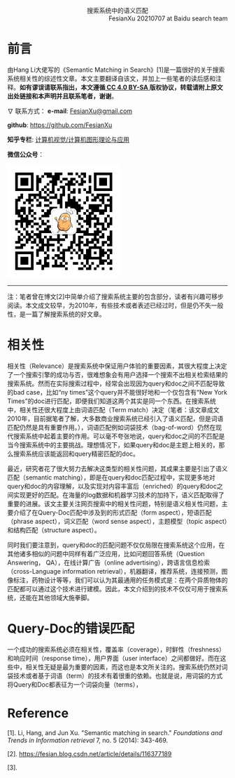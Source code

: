 <div align='center'>
    搜索系统中的语义匹配
</div>

<div align='right'>
    FesianXu 20210707 at Baidu search team
</div>

# 前言

由Hang Li大佬写的《Semantic Matching in Search》[1]是一篇很好的关于搜索系统相关性的综述性文章。本文主要翻译自该文，并加上一些笔者的读后感和注释。**如有谬误请联系指出，本文遵循[ CC 4.0 BY-SA ](http://creativecommons.org/licenses/by-sa/4.0/)版权协议，转载请附上原文出处链接和本声明并且联系笔者，谢谢**。

$\nabla$ 联系方式：
**e-mail**: FesianXu@gmail.com

**github**: https://github.com/FesianXu

**知乎专栏**: [计算机视觉/计算机图形理论与应用](https://zhuanlan.zhihu.com/c_1265262560611299328)

**微信公众号**：

![qrcode][qrcode]



----

注：笔者曾在博文[2]中简单介绍了搜索系统主要的包含部分，读者有兴趣可移步阅读。本文成文较早，为2010年，有些技术或者表述已经过时，但是仍不失一般性，是一篇了解搜索系统的好文章。



# 相关性

相关性（Relevance）是搜索系统中保证用户体验的重要因素，其很大程度上决定了一个搜索引擎的成功与否，很难想象会有用户选择一个搜索不出相关检索结果的搜索系统。然而在实际搜索过程中，经常会出现因为query和doc之间不匹配导致的bad case，比如“ny times”这个query并不能很好地和一个仅包含有“New York Times”的doc进行匹配，即便我们知道这两个其实是同一个东西。在搜索系统中，相关性还很大程度上由词语匹配（Term match）决定（笔者：该文章成文2010年，目前据笔者了解，大多数商业搜索系统已经引入了语义匹配，但是词语匹配仍然是具有重要作用。），词语匹配例如词袋技术（bag-of-word）仍然在现代搜索系统中起着主要的作用。可以毫不夸张地说，query和doc之间的不匹配是当今搜索系统中的主要挑战。理想情况下，如果query和doc是主题上相关的，那么搜索系统应该能返回和query精密匹配的doc。

最近，研究者花了很大努力去解决这类型的相关性问题，其成果主要是引出了语义匹配（semantic matching），即是在query和doc匹配过程中，实现更多地对query和doc的内容理解，以及实现对内容丰富后（enriched）的query和doc之间实现更好的匹配。在海量的log数据和机器学习技术的加持下，语义匹配取得了重要的进展。该文主要关注网页搜索中的相关性问题，特别是语义相关性问题，主要介绍了在Query-Doc匹配中涉及到的形式匹配（form aspect），短语匹配（phrase aspect），词义匹配（word sense aspect），主题模型（topic aspect）和结构匹配（structure aspect）。

同时我们要注意到，query和doc的匹配问题不仅仅局限在搜索系统这个应用，在其他诸多相似的问题中同样有着广泛应用，比如问题回答系统（Question Answering， QA），在线计算广告（online advertising），跨语言信息检索（cross-Language information retrieval），机器翻译，推荐系统，连接预测，图像标注，药物设计等等，我们可以认为其最通用的任务模式是：在两个异质物体的匹配都可以通过这个技术进行建模。因此，本文介绍到的技术不仅仅可用于搜索系统，还能在其他领域大施拳脚。



# Query-Doc的错误匹配

一个成功的搜索系统必须在相关性，覆盖率（coverage），时鲜性（freshness）和响应时间（response time），用户界面（user interface）之间都做好。而在这些中，相关性无疑是最为重要的因素，而这也是本文所关注的。搜索系统仍然对词袋技术或者基于词语（term）的技术有着很重的依赖。也就是说，用词袋的方式将Query和Doc都表征为一个词袋向量（terms），









# Reference

[1]. Li, Hang, and Jun Xu. "Semantic matching in search." *Foundations and Trends in Information retrieval* 7, no. 5 (2014): 343-469.

[2]. https://fesian.blog.csdn.net/article/details/116377189

[3]. 



[qrcode]: ./imgs/qrcode.jpg



